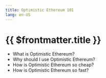```yaml
---
title: Optimistic Ethereum 101
lang: en-US
---
```


# {{ $frontmatter.title }}

<!--
Goal:
This page should explain Optimistic Ethereum at a basic level so that users know what they're interacting with.
-->

- What is Optimistic Ethereum?
- Why should I use Optimistic Ethereum?
- How is Optimistic Ethereum so cheap?
- How is Optimistic Ethereum so fast?
